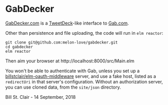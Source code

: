 # GabDecker

[GabDecker.com](https://gabdecker.com/) is a [TweetDeck](https://tweetdeck.twitter.com/)-like interface to [Gab.com](https://gab.com/).

Other than persistence and file uploading, the code will run in `elm reactor`:

```
git clone git@github.com:melon-love/gabdecker.git
cd gabdecker
elm reactor
```

Then aim your browser at http://localhost:8000/src/Main.elm

You won't be able to authenticate with Gab, unless you set up a [billstclair/elm-oauth-middleware](https://package.elm-lang.org/packages/billstclair/elm-oauth-middleware/latest/) server, and use a fake host, listed as a `redirectUri` in that server's configuration. Without an authorization server, you can use cloned data, from the `site/json` directory.

Bill St. Clair - 14 September, 2018
